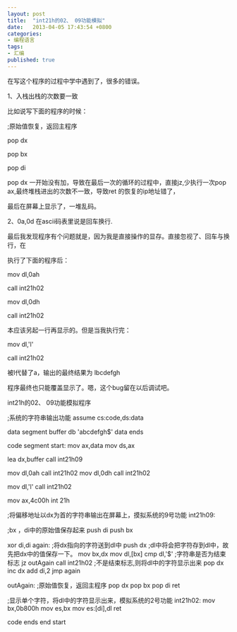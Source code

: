 ```yaml
---
layout: post
title:  "int21h的02、 09功能模拟"
date:   2013-04-05 17:43:54 +0800
categories: 
- 编程语言
tags:
- 汇编
published: true
---
```


在写这个程序的过程中学中遇到了，很多的错误。

1、入栈出栈的次数要一致


比如说写下面的程序的时候：


  ;原始值恢复，返回主程序

  pop dx

  pop bx

  pop di



pop dx 一开始没有加，导致在最后一次的循环的过程中，直接jz,少执行一次pop ax,最终堆栈进出的次数不一致，导致ret 的恢复的ip地址错了，


最后在屏幕上显示了，一堆乱码。


2、0a,0d 在ascii码表里说是回车换行.


最后我发现程序有个问题就是，因为我是直接操作的显存。直接忽视了、回车与换行，在

执行了下面的程序后：

mov dl,0ah

call int21h02

mov dl,0dh

call int21h02



本应该另起一行再显示的。但是当我执行完：

mov dl,'l'

call int21h02

被l代替了a，输出的最终结果为   lbcdefgh

程序最终也只能覆盖显示了。嗯，这个bug留在以后调试吧。




int21h的02、 09功能模拟程序

;系统的字符串输出功能
assume cs:code,ds:data
       
data segment
buffer db 'abcdefgh$'
data  ends
       
code segment
start:
mov ax,data
mov ds,ax
       
lea dx,buffer
call int21h09
       
mov dl,0ah
call int21h02
mov dl,0dh
call int21h02
       
mov dl,'l'
call int21h02
       
       
mov ax,4c00h
  int 21h
    
    
;将偏移地址以dx为首的字符串输出在屏幕上，摸拟系统的9号功能
int21h09:
    
  ;bx ，di中的原始值保存起来
 push di
 push bx
    
    
   xor di,di
 again:
    ;将dx指向的字符送到dl中
    push dx             ;dl中将会把字符存到dl中，故先把dx中的值保存一下。
    mov bx,dx
    mov dl,[bx]
    cmp dl,'$'          ;字符串是否为结束标志
    jz outAgain
    call int21h02       ;不是结束标志,则将dl中的字符显示出来
    pop dx
    inc dx
    add di,2
    jmp again
        
  outAgain:
     ;原始值恢复，返回主程序
     pop dx
     pop bx
     pop di
ret
     
 ;显示单个字符，将dl中的字符显示出来，模拟系统的2号功能
int21h02:
  mov bx,0b800h
  mov es,bx
  mov es:[di],dl
ret
   
   
   
code ends
end start


